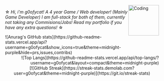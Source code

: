 <img align="right" alt="Coding" width="100" src="https://github.com/user-attachments/assets/16f40421-153c-4acb-9f3c-5382b773f537">
  
☆ *Hi, i'm g0ofycat! A 4 year Game / Web developer! (Mainly Game Developer) I am full-stack for both of them, currently not taking any Commisions/Jobs! Read my portfolio if you have any extra questions!* ☆ 

<div align="left">
  ![Anurag's GitHub stats](https://github-readme-stats.vercel.app/api?username=g0ofycat&show_icons=true&theme=midnight-purple&hide=prs,issues,contribs)
</div>

<div align="right">
  ![Top Langs](https://github-readme-stats.vercel.app/api/top-langs/?username=g0ofycat&layout=compact&theme=midnight-purple)
</div>

<div align="center">
  [![GitHub Streak](https://streak-stats.demolab.com?user=g0ofycat&theme=midnight-purple)](https://git.io/streak-stats)
</div>
